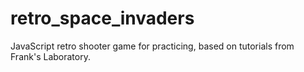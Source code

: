 # retro_space_invaders
JavaScript retro shooter game for practicing, based on tutorials from Frank's Laboratory.
